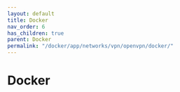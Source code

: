 ```yaml
---
layout: default
title: Docker
nav_order: 6
has_children: true
parent: Docker
permalink: "/docker/app/networks/vpn/openvpn/docker/"
---
```


# Docker
